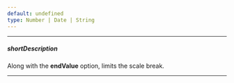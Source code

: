 ```yaml
---
default: undefined
type: Number | Date | String
---
```

---
##### shortDescription
Along with the **endValue** option, limits the scale break.

---

